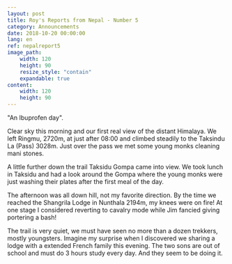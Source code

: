 ```yaml
---
layout: post
title: Roy's Reports from Nepal - Number 5
category: Announcements
date: 2018-10-20 00:00:00
lang: en
ref: nepalreport5
image_path:
    width: 120
    height: 90
    resize_style: "contain"
    expandable: true
content:
    width: 120
    height: 90
---
```


"An Ibuprofen day".

Clear sky this morning and our first real view of the distant Himalaya. We left Ringmu, 2720m, at just after 08:00 and climbed steadily to the Taksindu La (Pass) 3028m. Just over the pass we met some young monks cleaning mani stones.

A little further down the trail Taksidu Gompa came into view. We took lunch in Taksidu and had a look around the Gompa where the young monks were just washing their plates after the first meal of the day.

The afternoon was all down hill, not my favorite direction. By the time we reached the Shangrila Lodge in Nunthala 2194m, my knees were on fire! At one stage I considered reverting to cavalry mode while Jim fancied giving portering a bash!

The trail is very quiet, we must have seen no more than a dozen trekkers, mostly youngsters. Imagine my surprise when I discovered we sharing a lodge with a extended French family this evening. The two sons are out of school and must do 3 hours study every day. And they seem to be doing it.